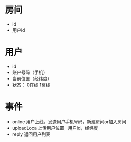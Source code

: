 # 房间
- id
- 用户id

# 用户
- id
- 账户号码（手机）
- 当前位置（经纬度）
- 状态： 0在线 1离线

# 事件
- online
用户上线，发送用户手机号码，新建房间or加入房间
- uploadLoca
上传用户位置，用户id，经纬度
- reply
返回用户列表

